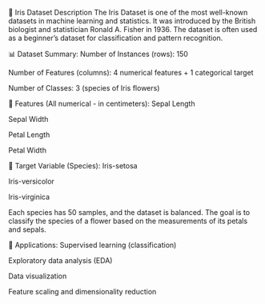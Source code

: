 🌸 Iris Dataset Description
The Iris Dataset is one of the most well-known datasets in machine learning and statistics. It was introduced by the British biologist and statistician Ronald A. Fisher in 1936. The dataset is often used as a beginner’s dataset for classification and pattern recognition.

📊 Dataset Summary:
Number of Instances (rows): 150

Number of Features (columns): 4 numerical features + 1 categorical target

Number of Classes: 3 (species of Iris flowers)

🌿 Features (All numerical - in centimeters):
Sepal Length

Sepal Width

Petal Length

Petal Width

🌸 Target Variable (Species):
Iris-setosa

Iris-versicolor

Iris-virginica

Each species has 50 samples, and the dataset is balanced. The goal is to classify the species of a flower based on the measurements of its petals and sepals.

🎯 Applications:
Supervised learning (classification)

Exploratory data analysis (EDA)

Data visualization

Feature scaling and dimensionality reduction
